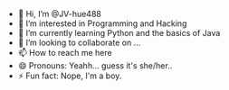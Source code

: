 - 👋 Hi, I’m @JV-hue488
- 👀 I’m interested in Programming and Hacking
- 🌱 I’m currently learning Python and the basics of Java
- 💞️ I’m looking to collaborate on ...
- 📫 How to reach me here
- 😄 Pronouns: Yeahh... guess it's she/her.. 
- ⚡ Fun fact: Nope, I'm a boy.

<!---
JV-hue488/JV-hue488 is a ✨ special ✨ repository because its `README.md` (this file) appears on your GitHub profile.
You can click the Preview link to take a look at your changes.
--->
